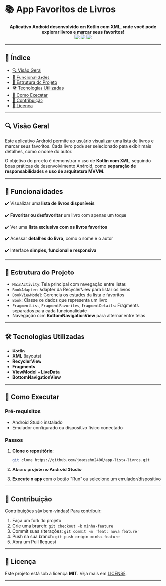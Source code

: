 # 📚 App Favoritos de Livros

<div align="center">
  <strong>Aplicativo Android desenvolvido em Kotlin com XML, onde você pode explorar livros e marcar seus favoritos!</strong>
</div>

<div align="center">
  <img src="https://img.shields.io/badge/Kotlin-Android-blueviolet?style=for-the-badge&logo=kotlin"/>
  <img src="https://img.shields.io/badge/XML-Layout-orange?style=for-the-badge&logo=xml"/>
  <img src="https://img.shields.io/badge/MVVM-Architecture-green?style=for-the-badge"/>
</div>

---

## 📖 Índice

- [🔍 Visão Geral](#-visão-geral)
- [📱 Funcionalidades](#-funcionalidades)
- [📐 Estrutura do Projeto](#-estrutura-do-projeto)
- [🛠️ Tecnologias Utilizadas](#-tecnologias-utilizadas)
- [🚀 Como Executar](#-como-executar)
- [🤝 Contribuição](#-contribuição)
- [📄 Licença](#-licença)

---

## 🔍 Visão Geral

Este aplicativo Android permite ao usuário visualizar uma lista de livros e marcar seus favoritos. Cada livro pode ser selecionado para exibir mais detalhes, como o nome do autor.

O objetivo do projeto é demonstrar o uso de **Kotlin com XML**, seguindo boas práticas de desenvolvimento Android, como **separação de responsabilidades** e **uso de arquitetura MVVM**.

---

## 📱 Funcionalidades

✔️ Visualizar uma **lista de livros disponíveis**

✔️ **Favoritar ou desfavoritar** um livro com apenas um toque

✔️ Ver uma **lista exclusiva com os livros favoritos**

✔️ Acessar **detalhes do livro**, como o nome e o autor

✔️ Interface **simples, funcional e responsiva**

---

## 📐 Estrutura do Projeto

- `MainActivity`: Tela principal com navegação entre listas
- `BookAdapter`: Adapter da RecyclerView para listar os livros
- `BookViewModel`: Gerencia os estados da lista e favoritos
- `Book`: Classe de dados que representa um livro
- `FragmentList`, `FragmentFavorites`, `FragmentDetails`: Fragments separados para cada funcionalidade
- Navegação com **BottomNavigationView** para alternar entre telas

---

## 🛠️ Tecnologias Utilizadas

- **Kotlin**
- **XML** (layouts)
- **RecyclerView**
- **Fragments**
- **ViewModel + LiveData**
- **BottomNavigationView**

---

## 🚀 Como Executar

### Pré-requisitos

- Android Studio instalado
- Emulador configurado ou dispositivo físico conectado

### Passos

1. **Clone o repositório**:
   ```bash
   git clone https://github.com/joaosehn2406/app-lista-livros.git
   ```

2. **Abra o projeto no Android Studio**

3. **Execute o app** com o botão "Run" ou selecione um emulador/dispositivo

---

## 🤝 Contribuição

Contribuições são bem-vindas! Para contribuir:

1. Faça um fork do projeto
2. Crie uma branch: `git checkout -b minha-feature`
3. Commit suas alterações: `git commit -m 'feat: nova feature'`
4. Push na sua branch: `git push origin minha-feature`
5. Abra um Pull Request

---

## 📄 Licença

Este projeto está sob a licença **MIT**. Veja mais em [LICENSE](https://mit-license.org/).

---
